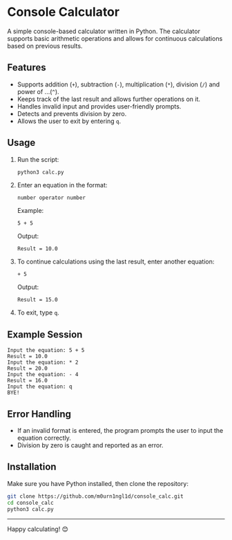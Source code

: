 # Console Calculator

A simple console-based calculator written in Python. The calculator supports basic arithmetic operations and allows for continuous calculations based on previous results.

## Features
- Supports addition (`+`), subtraction (`-`), multiplication (`*`), division (`/`) and power of ...(`^`).
- Keeps track of the last result and allows further operations on it.
- Handles invalid input and provides user-friendly prompts.
- Detects and prevents division by zero.
- Allows the user to exit by entering `q`.

## Usage
1. Run the script:
   ```sh
   python3 calc.py
   ```
2. Enter an equation in the format:
   ```
   number operator number
   ```
   Example:
   ```
   5 + 5
   ```
   Output:
   ```
   Result = 10.0
   ```
3. To continue calculations using the last result, enter another equation:
   ```
   + 5
   ```
   Output:
   ```
   Result = 15.0
   ```
4. To exit, type `q`.

## Example Session
```
Input the equation: 5 + 5
Result = 10.0
Input the equation: * 2
Result = 20.0
Input the equation: - 4
Result = 16.0
Input the equation: q
BYE!
```

## Error Handling
- If an invalid format is entered, the program prompts the user to input the equation correctly.
- Division by zero is caught and reported as an error.

## Installation
Make sure you have Python installed, then clone the repository:
```sh
git clone https://github.com/m0urn1ngl1d/console_calc.git
cd console_calc
python3 calc.py
```
---

Happy calculating! 😊

